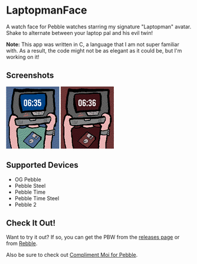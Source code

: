 # LaptopmanFace
A watch face for Pebble watches starring my signature "Laptopman" avatar. Shake to alternate between your laptop pal and his evil twin!

**Note:** This app was written in C, a language that I am not super familiar with. As a result, the code might not be as elegant as it could be, but I'm working on it!

## Screenshots
![Mono](screenshots/color_nice.png)
![Color](screenshots/color_evil.png)

## Supported Devices
- OG Pebble
- Pebble Steel
- Pebble Time
- Pebble Time Steel
- Pebble 2

## Check It Out!
Want to try it out? If so, you can get the PBW from the [releases page](https://github.com/johnspahr/laptopmanface/releases) or from [Rebble](https://apps.rebble.io/en_US/application/626b1ef27ca61400094ed7e4).

Also be sure to check out [Compliment Moi for Pebble](https://github.com/johnspahr/compliment-moi-pebble).
